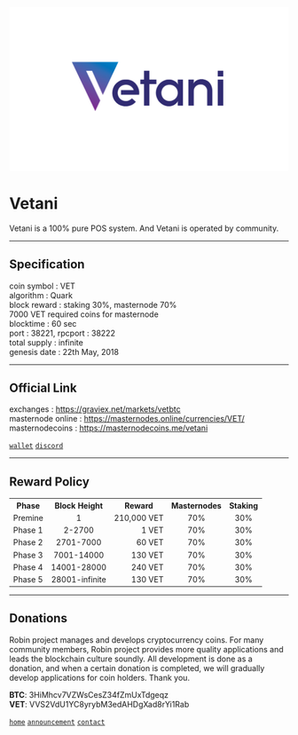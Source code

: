 ![](https://github.com/robinadaptor/logo/blob/master/vetani.png)

# Vetani
  
Vetani is a 100% pure POS system. And Vetani is operated by community.
  
***
## Specification  
  
coin symbol : VET  
algorithm : Quark  
block reward : staking 30%, masternode 70%  
7000 VET required coins for masternode  
blocktime : 60 sec  
port : 38221, rpcport : 38222  
total supply : infinite  
genesis date : 22th May, 2018  
  
***
## Official Link  
  
exchanges : https://graviex.net/markets/vetbtc  
masternode online : https://masternodes.online/currencies/VET/  
masternodecoins : https://masternodecoins.me/vetani  
    
[`wallet`](https://github.com/robinadaptor/vetani-wallet)  [`discord`](https://discord.gg/zYvFFJU)  

***
## Reward Policy  

<table>
<th>Phase</th><th>Block Height</th><th>Reward</th><th>Masternodes</th><th>Staking</th>
<tr><td>Premine</td><td align="center">1</td><td align="right">210,000 VET</td><td align="center">70%</td><td align="center">30%</td></tr>
<tr><td>Phase 1</td><td align="center">2-2700</td><td align="right">1 VET</td><td align="center">70%</td><td align="center">30%</td></tr>
<tr><td>Phase 2</td><td align="center">2701-7000</td><td align="right">60 VET</td><td align="center">70%</td><td align="center">30%</td></tr>
<tr><td>Phase 3</td><td align="center">7001-14000</td><td align="right">130 VET</td><td align="center">70%</td><td align="center">30%</td></tr>
<tr><td>Phase 4</td><td align="center">14001-28000</td><td align="right">240 VET</td><td align="center">70%</td><td align="center">30%</td></tr>
<tr><td>Phase 5</td><td align="center">28001-infinite</td><td align="right">130 VET</td><td align="center">70%</td><td align="center">30%</td></tr>
</table>

***
## Donations 
  
Robin project manages and develops cryptocurrency coins. For many community members, Robin project provides more quality applications and leads the blockchain culture soundly. All development is done as a donation, and when a certain donation is completed, we will gradually develop applications for coin holders. Thank you.  
  
**BTC**: 3HiMhcv7VZWsCesZ34fZmUxTdgeqz    
**VET**: VVS2VdU1YC8yrybM3edAHDgXad8rYi1Rab  
  
[`home`](https://github.com/robinadaptor)  [`announcement`](https://github.com/robinadaptor/announcement)  [`contact`](https://github.com/robinadaptor/POS-helper)  